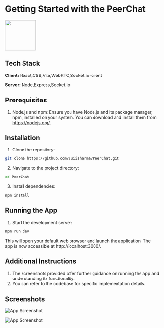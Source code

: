
# Getting Started with the PeerChat 
<img src="https://i.ibb.co/BT2HZtg/logo.png" width="100" height="100">

## Tech Stack

**Client:** React,CSS,Vite,WebRTC,Socket.io-client

**Server:** Node,Express,Socket.io

## Prerequisites

1. Node.js and npm: Ensure you have Node.js and its package manager, npm, installed on your system. You can download and install them from https://nodejs.org/.

## Installation


1. Clone the repository:

```bash
git clone https://github.com/suiisharma/PeerChat.git

```
2. Navigate to the project directory:

```bash
cd PeerChat
```

3. Install dependencies:

```bash
npm install
```

## Running the App

1. Start the development server:

```bash
npm run dev
```

This will open your default web browser and launch the application. The app is now accessible at http://localhost:3000/.


## Additional Instructions


1. The screenshots provided offer further guidance on running the app and understanding its functionality.
2. You can refer to the codebase for specific implementation details.



## Screenshots

![App Screenshot](https://i.ibb.co/725z2rf/Screenshot-2024-06-04-170928.png)

![App Screenshot](https://i.ibb.co/DVL5VCN/Screenshot-2024-06-04-171025.png)

